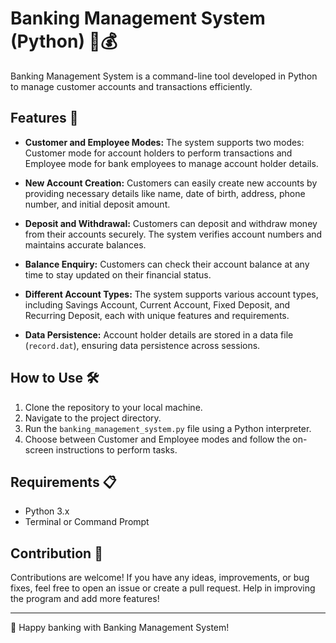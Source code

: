 # Banking Management System (Python) 💼💰

Banking Management System is a command-line tool developed in Python to manage customer accounts and transactions efficiently.

## Features 🚀

- **Customer and Employee Modes:** The system supports two modes: Customer mode for account holders to perform transactions and Employee mode for bank employees to manage account holder details.

- **New Account Creation:** Customers can easily create new accounts by providing necessary details like name, date of birth, address, phone number, and initial deposit amount.

- **Deposit and Withdrawal:** Customers can deposit and withdraw money from their accounts securely. The system verifies account numbers and maintains accurate balances.

- **Balance Enquiry:** Customers can check their account balance at any time to stay updated on their financial status.

- **Different Account Types:** The system supports various account types, including Savings Account, Current Account, Fixed Deposit, and Recurring Deposit, each with unique features and requirements.

- **Data Persistence:** Account holder details are stored in a data file (`record.dat`), ensuring data persistence across sessions.

## How to Use 🛠️

1. Clone the repository to your local machine.
2. Navigate to the project directory.
3. Run the `banking_management_system.py` file using a Python interpreter.
4. Choose between Customer and Employee modes and follow the on-screen instructions to perform tasks.

## Requirements 📋

- Python 3.x
- Terminal or Command Prompt

## Contribution 🤝

Contributions are welcome! If you have any ideas, improvements, or bug fixes, feel free to open an issue or create a pull request. Help in improving the program and add more features!

---

👋 Happy banking with Banking Management System!

